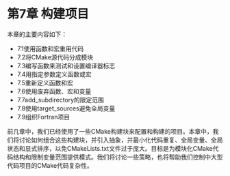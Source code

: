 # 第7章 构建项目

本章的主要内容如下：

* 7.1使用函数和宏重用代码
* 7.2将CMake源代码分成模块
* 7.3编写函数来测试和设置编译器标志
* 7.4用指定参数定义函数或宏
* 7.5重新定义函数和宏
* 7.6使用废弃函数、宏和变量
* 7.7add_subdirectory的限定范围
* 7.8使用target_sources避免全局变量
* 7.9组织Fortran项目

前几章中，我们已经使用了一些CMake构建块来配置和构建的项目。本章中，我们将讨论如何组合这些构建块，并引入抽象，并最小化代码重复、全局变量、全局状态和显式排序，以免CMakeLists.txt文件过于庞大。目标是为模块化CMake代码结构和限制变量范围提供模式。我们将讨论一些策略，也将帮助我们控制中大型代码项目的CMake代码复杂性。